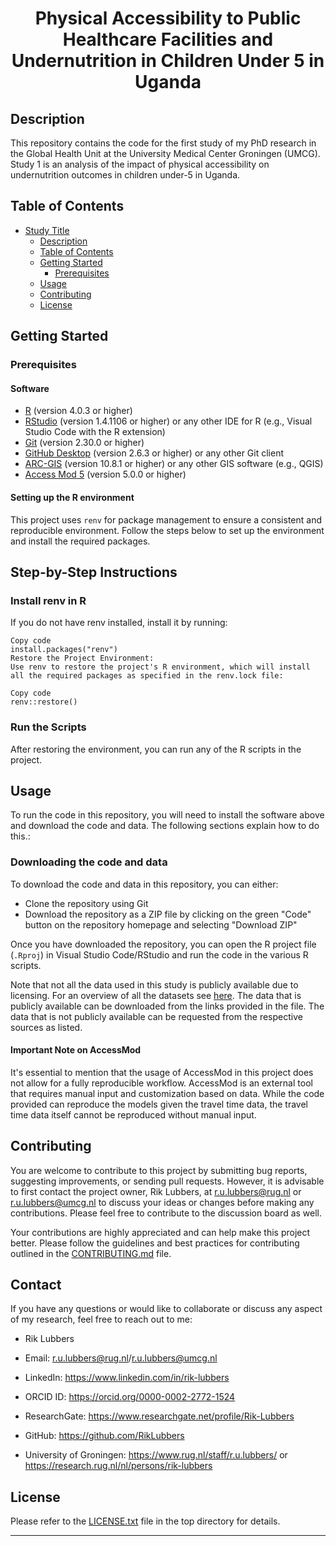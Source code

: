 <div align="center">
    <h1>Physical Accessibility to Public Healthcare Facilities and Undernutrition in Children Under 5 in Uganda</h1>
</div>

## Description

This repository contains the code for the first study of my PhD research in the Global Health Unit at the University Medical Center Groningen (UMCG). Study 1 is an analysis of the impact of physical accessibility on undernutrition outcomes in children under-5 in Uganda.

## Table of Contents

- [Study Title](physical-accessibility-to-public-healthcare-facilities-and-undernutrition-in-children-under-5-in-uganda)
  - [Description](#description)
  - [Table of Contents](#table-of-contents)
  - [Getting Started](#getting-started)
    - [Prerequisites](#prerequisites)
  - [Usage](#usage)
  - [Contributing](#contributing)
  - [License](#license)

## Getting Started

### Prerequisites

#### Software

- [R](https://www.r-project.org/) (version 4.0.3 or higher)
- [RStudio](https://rstudio.com/) (version 1.4.1106 or higher) or any other IDE for R (e.g., Visual Studio Code with the R extension)
- [Git](https://git-scm.com/) (version 2.30.0 or higher)
- [GitHub Desktop](https://desktop.github.com/) (version 2.6.3 or higher) or any other Git client
- [ARC-GIS](https://www.arcgis.com/index.html) (version 10.8.1 or higher) or any other GIS software (e.g., QGIS)
- [Access Mod 5](https://www.accessmod.org/) (version 5.0.0 or higher)

#### Setting up the R environment

This project uses `renv` for package management to ensure a consistent and reproducible environment. Follow the steps below to set up the environment and install the required packages.

## Step-by-Step Instructions

### Install renv in R

If you do not have renv installed, install it by running:

```{r}
Copy code
install.packages("renv")
Restore the Project Environment:
Use renv to restore the project's R environment, which will install all the required packages as specified in the renv.lock file:
```

```{r}
Copy code
renv::restore()
```

### Run the Scripts

After restoring the environment, you can run any of the R scripts in the project.

## Usage

To run the code in this repository, you will need to install the software above and download the code and data. The following sections explain how to do this.:

### Downloading the code and data

To download the code and data in this repository, you can either:

- Clone the repository using Git
- Download the repository as a ZIP file by clicking on the green "Code" button on the repository homepage and selecting "Download ZIP"

Once you have downloaded the repository, you can open the R project file (`.Rproj`) in Visual Studio Code/RStudio and run the code in the various R scripts.

Note that not all the data used in this study is publicly available due to licensing. For an overview of all the datasets see [here](https://github.com/RikLubbers/PhD-Code/blob/main/Study_1/Data_and_Documentation/Data_overview.md). The data that is publicly available can be downloaded from the links provided in the file. The data that is not publicly available can be requested from the respective sources as listed.

#### Important Note on AccessMod

It's essential to mention that the usage of AccessMod in this project does not allow for a fully reproducible workflow. AccessMod is an external tool that requires manual input and customization based on data. While the code provided can reproduce the models given the travel time data, the travel time data itself cannot be reproduced without manual input.

## Contributing

You are welcome to contribute to this project by submitting bug reports, suggesting improvements, or sending pull requests. However, it is advisable to first contact the project owner, Rik Lubbers, at [r.u.lubbers@rug.nl](mailto:r.u.lubbers@rug.nl) or [r.u.lubbers@umcg.nl](mailto:r.u.lubbers@umcg.nl) to discuss your ideas or changes before making any contributions. Please feel free to contribute to the discussion board as well.

Your contributions are highly appreciated and can help make this project better. Please follow the guidelines and best practices for contributing outlined in the [CONTRIBUTING.md](https://github.com/RikLubbers/HealthAccess_NutriU5_UG/blob/4f03fbe93490262967f4b1f9b1142eff9e4036d4/CONTRIBUTING.md) file.

## Contact

If you have any questions or would like to collaborate or discuss any aspect of my research, feel free to reach out to me:

- Rik Lubbers

- Email: <r.u.lubbers@rug.nl>/r.u.lubbers@umcg.nl
- LinkedIn: <https://www.linkedin.com/in/rik-lubbers>
- ORCID ID: <https://orcid.org/0000-0002-2772-1524>
- ResearchGate: <https://www.researchgate.net/profile/Rik-Lubbers>
- GitHub: <https://github.com/RikLubbers>
- University of Groningen: <https://www.rug.nl/staff/r.u.lubbers/> or <https://research.rug.nl/nl/persons/rik-lubbers>

## License

Please refer to the [LICENSE.txt](https://github.com/RikLubbers/HealthAccess_NutriU5_UG/blob/4f03fbe93490262967f4b1f9b1142eff9e4036d4/LICENSE.txt) file in the top directory for details.

---
